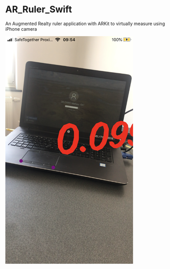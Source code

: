 # AR_Ruler_Swift
An Augmented Realty ruler application with ARKit to virtually measure using iPhone camera

<img src="IMG_8473.PNG" alt="App_screenshot" style="float: left; margin-right: 10px;" width="400"/> 
